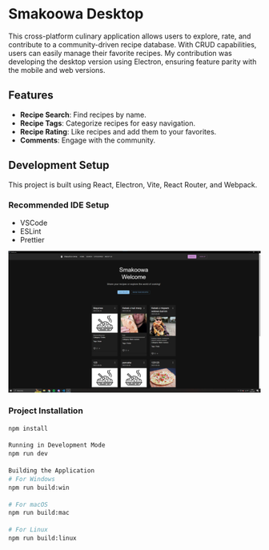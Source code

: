 # Smakoowa Desktop

This cross-platform culinary application allows users to explore, rate, and contribute to a community-driven recipe database. With CRUD capabilities, users can easily manage their favorite recipes. My contribution was developing the desktop version using Electron, ensuring feature parity with the mobile and web versions.

## Features

- **Recipe Search**: Find recipes by name.
- **Recipe Tags**: Categorize recipes for easy navigation.
- **Recipe Rating**: Like recipes and add them to your favorites.
- **Comments**: Engage with the community.

## Development Setup

This project is built using React, Electron, Vite, React Router, and Webpack.

### Recommended IDE Setup

- VSCode
- ESLint
- Prettier

![preview](resources/Preview.jpg)

### Project Installation

```bash
npm install

Running in Development Mode
npm run dev

Building the Application
# For Windows
npm run build:win

# For macOS
npm run build:mac

# For Linux
npm run build:linux


